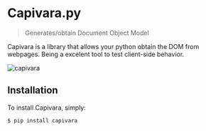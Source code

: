 # Capivara.py

> Generates/obtain Document Object Model

Capivara is a library that allows your python obtain the DOM from webpages. Being a excelent tool to test client-side behavior.

![capivara](https://raw.githubusercontent.com/raphamorim/capivara/master/resources/images/capivara.png)

## Installation

To install Capivara, simply:

```sh
$ pip install capivara
```
